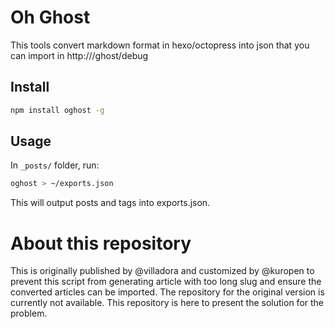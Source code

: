 # Oh Ghost

This tools convert markdown format in hexo/octopress into json that you can import in http://<host>/ghost/debug


## Install

```bash
npm install oghost -g
```


## Usage

In `_posts/` folder, run:

```bash
oghost > ~/exports.json
```


This will output posts and tags into exports.json.

# About this repository
This is originally published by @villadora and customized by @kuropen to prevent this script from generating article with too long slug and ensure the converted articles can be imported.
The repository for the original version is currently not available.
This repository is here to present the solution for the problem.

